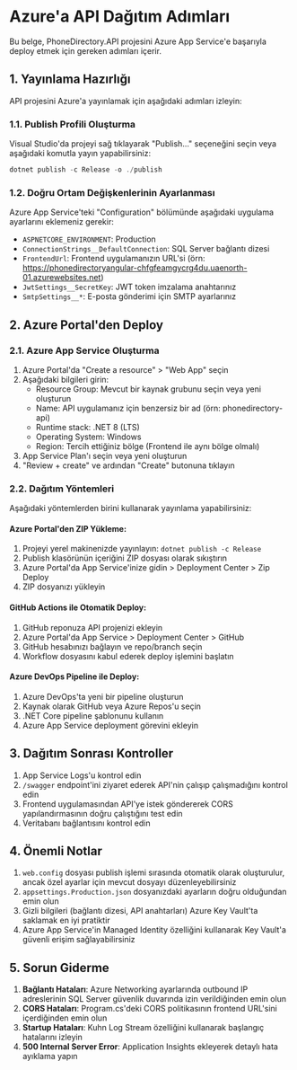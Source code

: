 # Azure'a API Dağıtım Adımları

Bu belge, PhoneDirectory.API projesini Azure App Service'e başarıyla deploy etmek için gereken adımları içerir.

## 1. Yayınlama Hazırlığı

API projesini Azure'a yayınlamak için aşağıdaki adımları izleyin:

### 1.1. Publish Profili Oluşturma

Visual Studio'da projeyi sağ tıklayarak "Publish..." seçeneğini seçin veya aşağıdaki komutla yayın yapabilirsiniz:

```powershell
dotnet publish -c Release -o ./publish
```

### 1.2. Doğru Ortam Değişkenlerinin Ayarlanması

Azure App Service'teki "Configuration" bölümünde aşağıdaki uygulama ayarlarını eklemeniz gerekir:

- `ASPNETCORE_ENVIRONMENT`: Production
- `ConnectionStrings__DefaultConnection`: SQL Server bağlantı dizesi
- `FrontendUrl`: Frontend uygulamanızın URL'si (örn: https://phonedirectoryangular-chfgfeamgycrg4du.uaenorth-01.azurewebsites.net)
- `JwtSettings__SecretKey`: JWT token imzalama anahtarınız
- `SmtpSettings__*`: E-posta gönderimi için SMTP ayarlarınız

## 2. Azure Portal'den Deploy

### 2.1. Azure App Service Oluşturma

1. Azure Portal'da "Create a resource" > "Web App" seçin
2. Aşağıdaki bilgileri girin:
   - Resource Group: Mevcut bir kaynak grubunu seçin veya yeni oluşturun
   - Name: API uygulamanız için benzersiz bir ad (örn: phonedirectory-api)
   - Runtime stack: .NET 8 (LTS)
   - Operating System: Windows
   - Region: Tercih ettiğiniz bölge (Frontend ile aynı bölge olmalı)
3. App Service Plan'ı seçin veya yeni oluşturun
4. "Review + create" ve ardından "Create" butonuna tıklayın

### 2.2. Dağıtım Yöntemleri

Aşağıdaki yöntemlerden birini kullanarak yayınlama yapabilirsiniz:

#### Azure Portal'den ZIP Yükleme:
1. Projeyi yerel makinenizde yayınlayın: `dotnet publish -c Release`
2. Publish klasörünün içeriğini ZIP dosyası olarak sıkıştırın
3. Azure Portal'da App Service'inize gidin > Deployment Center > Zip Deploy
4. ZIP dosyanızı yükleyin

#### GitHub Actions ile Otomatik Deploy:
1. GitHub reponuza API projenizi ekleyin
2. Azure Portal'da App Service > Deployment Center > GitHub
3. GitHub hesabınızı bağlayın ve repo/branch seçin
4. Workflow dosyasını kabul ederek deploy işlemini başlatın

#### Azure DevOps Pipeline ile Deploy:
1. Azure DevOps'ta yeni bir pipeline oluşturun
2. Kaynak olarak GitHub veya Azure Repos'u seçin
3. .NET Core pipeline şablonunu kullanın
4. Azure App Service deployment görevini ekleyin

## 3. Dağıtım Sonrası Kontroller

1. App Service Logs'u kontrol edin
2. `/swagger` endpoint'ini ziyaret ederek API'nin çalışıp çalışmadığını kontrol edin
3. Frontend uygulamasından API'ye istek göndererek CORS yapılandırmasının doğru çalıştığını test edin
4. Veritabanı bağlantısını kontrol edin

## 4. Önemli Notlar

1. `web.config` dosyası publish işlemi sırasında otomatik olarak oluşturulur, ancak özel ayarlar için mevcut dosyayı düzenleyebilirsiniz
2. `appsettings.Production.json` dosyanızdaki ayarların doğru olduğundan emin olun
3. Gizli bilgileri (bağlantı dizesi, API anahtarları) Azure Key Vault'ta saklamak en iyi pratiktir
4. Azure App Service'in Managed Identity özelliğini kullanarak Key Vault'a güvenli erişim sağlayabilirsiniz

## 5. Sorun Giderme

1. **Bağlantı Hataları**: Azure Networking ayarlarında outbound IP adreslerinin SQL Server güvenlik duvarında izin verildiğinden emin olun
2. **CORS Hataları**: Program.cs'deki CORS politikasının frontend URL'sini içerdiğinden emin olun
3. **Startup Hataları**: Kuhn Log Stream özelliğini kullanarak başlangıç hatalarını izleyin
4. **500 Internal Server Error**: Application Insights ekleyerek detaylı hata ayıklama yapın
